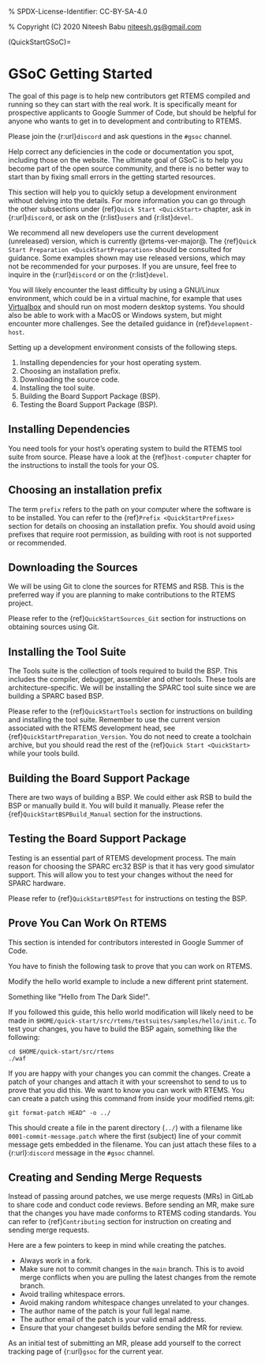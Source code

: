 % SPDX-License-Identifier: CC-BY-SA-4.0

% Copyright (C) 2020 Niteesh Babu <niteesh.gs@gmail.com>

(QuickStartGSoC)=

# GSoC Getting Started

The goal of this page is to help new contributors get RTEMS compiled and
running so they can start with the real work. It is specifically meant for
prospective applicants to Google Summer of Code, but should be helpful for
anyone who wants to get in to development and contributing to RTEMS.

Please join the {r:url}`discord` and ask questions in the `#gsoc` channel.

Help correct any deficiencies in the code or documentation you spot,
including those on the website. The ultimate goal of GSoC is to help you become
part of the open source community, and there is no better way to start than by
fixing small errors in the getting started resources.

This section will help you to quickly setup a development environment without
delving into the details. For more information you can go through the other
subsections under {ref}`Quick Start <QuickStart>` chapter, ask in
{r:url}`discord`, or ask on the {r:list}`users` and {r:list}`devel`.

We recommend all new developers use the current development (unreleased)
version, which is currently @rtems-ver-major@. The
{ref}`Quick Start Preparation <QuickStartPreparation>` should be
consulted for guidance. Some examples shown may use released versions,
which may not be recommended for your purposes. If you are unsure, feel free to
inquire in the {r:url}`discord` or on the {r:list}`devel`.

You will likely encounter the least difficulty by using a GNU/Linux
environment, which could be in a virtual machine, for example that uses
[Virtualbox](https://www.virtualbox.org/) and should run on most modern
desktop systems. You should also be able to work with a MacOS or Windows
system, but might encounter more challenges. See the detailed guidance in
{ref}`development-host`.

Setting up a development environment consists of the following steps.

1. Installing dependencies for your host operating system.
2. Choosing an installation prefix.
3. Downloading the source code.
4. Installing the tool suite.
5. Building the Board Support Package (BSP).
6. Testing the Board Support Package (BSP).

## Installing Dependencies

You need tools for your host’s operating system to build the RTEMS tool suite
from source. Please have a look at the {ref}`host-computer` chapter for the
instructions to install the tools for your OS.

## Choosing an installation prefix

The term `prefix` refers to the path on your computer where the software is
to be installed. You can refer to the {ref}`Prefix <QuickStartPrefixes>`
section for details on choosing an installation prefix. You should avoid using
prefixes that require root permission, as building with root is not supported
or recommended.

## Downloading the Sources

We will be using Git to clone the sources for RTEMS and RSB. This is the
preferred way if you are planning to make contributions to the RTEMS project.

Please refer to the {ref}`QuickStartSources_Git` section for instructions on
obtaining sources using Git.

## Installing the Tool Suite

The Tools suite is the collection of tools required to build the BSP. This
includes the compiler, debugger, assembler and other tools. These tools are
architecture-specific. We will be installing the SPARC tool suite since we are
building a SPARC based BSP.

Please refer to the {ref}`QuickStartTools` section for instructions on
building and installing the tool suite. Remember to use the current version
associated with the RTEMS development head, see
{ref}`QuickStartPreparation_Version`. You do not need to create a toolchain
archive, but you should read the rest of the {ref}`Quick Start <QuickStart>`
while your tools build.

## Building the Board Support Package

There are two ways of building a BSP. We could either ask RSB to build the BSP
or manually build it. You will build it manually.
Please refer the {ref}`QuickStartBSPBuild_Manual` section for the
instructions.

## Testing the Board Support Package

Testing is an essential part of RTEMS development process. The main reason for
choosing the SPARC erc32 BSP is that it has very good simulator support. This
will allow you to test your changes without the need for SPARC hardware.

Please refer to {ref}`QuickStartBSPTest` for instructions on testing the BSP.

## Prove You Can Work On RTEMS

This section is intended for contributors interested in Google Summer of Code.

You have to finish the following task to prove that you can work on RTEMS.

Modify the hello world example to include a new different print statement.

Something like "Hello from The Dark Side!".

If you followed this guide, this hello world modification will likely need to be
made in `$HOME/quick-start/src/rtems/testsuites/samples/hello/init.c`.
To test your changes, you have to build the BSP again, something like the
following:

```none
cd $HOME/quick-start/src/rtems
./waf
```

If you are happy with your changes you can commit the changes. Create a patch
of your changes and attach it with your screenshot to send to us to prove
that you did this. We want to know you can work with RTEMS. You can create
a patch using this command from inside your modified rtems.git:

```shell
git format-patch HEAD^ -o ../
```

This should create a file in the parent directory (`../`) with a filename
like `0001-commit-message.patch` where the first (subject) line of your
commit message gets embedded in the filename. You can just attach these files
to a {r:url}:`discord` message in the `#gsoc` channel.

## Creating and Sending Merge Requests

Instead of passing around patches, we use merge requests (MRs) in GitLab to
share code and conduct code reviews. Before sending an MR, make sure that the
changes you have made conforms to RTEMS coding standards. You can refer to
{ref}`Contributing` section for instruction on creating and sending merge
requests.

Here are a few pointers to keep in mind while creating the patches.

- Always work in a fork.
- Make sure not to commit changes in the `main` branch. This is to avoid
  merge conflicts when you are pulling the latest changes from the remote
  branch.
- Avoid trailing whitespace errors.
- Avoid making random whitespace changes unrelated to your changes.
- The author name of the patch is your full legal name.
- The author email of the patch is your valid email address.
- Ensure that your changeset builds before sending the MR for review.

As an initial test of submitting an MR, please add yourself to the correct
tracking page of {r:url}`gsoc` for the current year.

